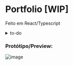# Portfolio [WIP]
Feito em React/Typescript

<details>
  <summary> to-do </summary>
   <ul>
     <li>eng version</li>
     <li>ajustar UI navbar</li>
     <li>novo carousel draggable</li>
     <li>filtro funcional</li>
     <li>organizar pastas</li>
   </ul>
</details>

### Protótipo/Preview:
![image](https://github.com/user-attachments/assets/6977f886-13af-448b-b9e6-07c76bd0a305)
